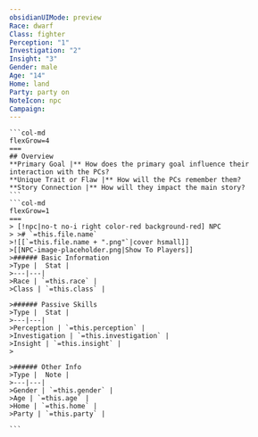 ```yaml
---
obsidianUIMode: preview
Race: dwarf
Class: fighter
Perception: "1"
Investigation: "2"
Insight: "3"
Gender: male
Age: "14"
Home: land
Party: party on
NoteIcon: npc
Campaign:
---
```

````col
```col-md
flexGrow=4
===
## Overview
**Primary Goal |** How does the primary goal influence their interaction with the PCs?
**Unique Trait or Flaw |** How will the PCs remember them?
**Story Connection |** How will they impact the main story?
```
```col-md
flexGrow=1
===
> [!npc|no-t no-i right color-red background-red] NPC
> ># `=this.file.name`
>![[`=this.file.name + ".png"`|cover hsmall]]
>[[NPC-image-placeholder.png|Show To Players]]
>###### Basic Information
>Type |  Stat |
>---|---|
>Race | `=this.race` |
>Class | `=this.class` |

>###### Passive Skills
>Type |  Stat |
>---|---|
>Perception | `=this.perception` |
>Investigation | `=this.investigation` |
>Insight | `=this.insight` |
>

>###### Other Info
>Type |  Note |
>---|---|
>Gender | `=this.gender` |
>Age | `=this.age` |
>Home | `=this.home` |
>Party | `=this.party` |

```
````
